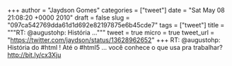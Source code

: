 
+++
author = "Jaydson Gomes"
categories = ["tweet"]
date = "Sat May 08 21:08:20 +0000 2010"
draft = false
slug = "097ca542769dda61d1d692e82197875e6b45cde7"
tags = ["tweet"]
title = """RT: @augustohp: História ..."""
tweet = true
micro = true
tweet_url = "https://twitter.com/jaydson/status/13628962652"
+++
RT: @augustohp: História do #html ! Até o #html5 ... você conhece o que usa pra trabalhar? http://bit.ly/cx3Xju
